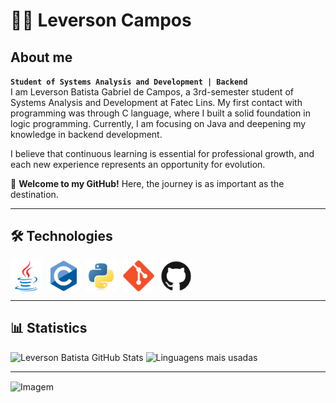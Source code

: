 # 🧑‍💻 Leverson Campos  
## **About me** ##
**`Student of Systems Analysis and Development | Backend`** 
<br>
I am Leverson Batista Gabriel de Campos, a 3rd-semester student of Systems Analysis and Development at Fatec Lins. My first contact with programming was through C language, where I built a solid foundation in logic programming. Currently, I am focusing on Java and deepening my knowledge in backend development.

I believe that continuous learning is essential for professional growth, and each new experience represents an opportunity for evolution.

📌 **Welcome to my GitHub!** Here, the journey is as important as the destination.

---

## 🛠️ Technologies 
  

<div style="display: flex; flex-wrap: wrap; gap: 10px;">
  <img src="https://raw.githubusercontent.com/devicons/devicon/master/icons/java/java-original.svg" alt="Java" width="50">
  <img src="https://raw.githubusercontent.com/devicons/devicon/master/icons/c/c-original.svg" alt="C" width="50">
  <img src="https://raw.githubusercontent.com/devicons/devicon/master/icons/python/python-original.svg" alt="Python" width="50">
  <img src="https://raw.githubusercontent.com/devicons/devicon/master/icons/git/git-original.svg" alt="Git" width="50">
  <img src="https://raw.githubusercontent.com/devicons/devicon/master/icons/github/github-original.svg" alt="GitHub" width="50" >
</div>

---

## 📊 Statistics 

<div align="left">  
  <img width="49%" height="195px" src="https://github-readme-stats.vercel.app/api?username=levbatista&show_icons=true&count_private=true&hide_border=true&title_color=00bfbf&icon_color=00bfbf&text_color=c9d1d9&bg_color=0d1117" alt="Leverson Batista GitHub Stats">
  <img width="49%" height="195px" src="https://github-readme-stats.vercel.app/api/top-langs/?username=levbatista&layout=compact&hide_border=true&title_color=00bfbf&text_color=c9d1d9&bg_color=0d1117" alt="Linguagens mais usadas">
</div>

---

<!-- GIF -->
<p align="left">
  <img align="center" src="https://github.com/VariableBee/VariableBee/assets/77739311/4e9f41af-6b57-49a7-b15a-74322e96b4d7" alt="Imagem">
</p>
